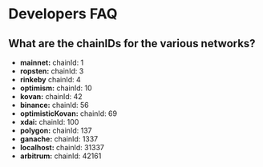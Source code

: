 # Developers FAQ

## What are the chainIDs for the various networks?

- **mainnet:** chainId: 1
- **ropsten:** chainId: 3
- **rinkeby** chainId: 4
- **optimism:** chainId: 10
- **kovan:** chainId: 42
- **binance:** chainId: 56
- **optimisticKovan:** chainId: 69
- **xdai:** chainId: 100
- **polygon:** chainId: 137
- **ganache:** chainId: 1337
- **localhost:** chainId: 31337
- **arbitrum:** chainId: 42161
